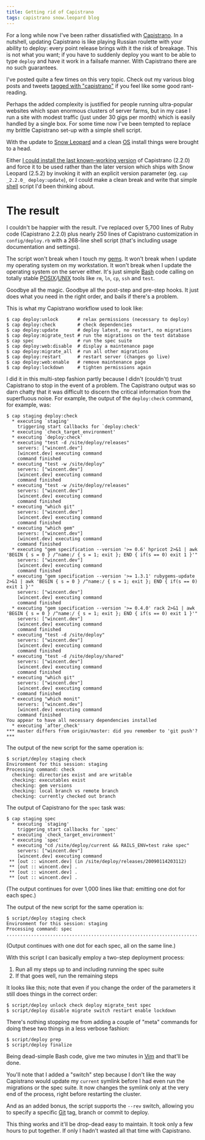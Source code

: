 ```yaml
---
title: Getting rid of Capistrano
tags: capistrano snow.leopard blog
---
```


For a long while now I've been rather dissatisfied with [Capistrano](/wiki/Capistrano). In a nutshell, updating Capistrano is like playing Russian roulette with your ability to deploy: every point release brings with it the risk of breakage. This is not what you want; if you have to suddenly deploy you want to be able to type `deploy` and have it work in a failsafe manner. With Capistrano there are no such guarantees.

I've posted quite a few times on this very topic. Check out my various blog posts and tweets [tagged with "capistrano"](/tags/capistrano) if you feel like some good rant-reading.

Perhaps the added complexity is justified for people running ultra-popular websites which span enormous clusters of server farms, but in my case I run a site with modest traffic (just under 30 gigs per month) which is easily handled by a single box. For some time now I've been tempted to replace my brittle Capistrano set-up with a simple shell script.

With the update to [Snow Leopard](/wiki/Snow_Leopard) and a clean [OS](/wiki/OS) install things were brought to a head.

Either [I could install the last known-working version](/wiki/Installing_Capistrano_2.2.0_on_Mac_OS_X_10.6_Snow_Leopard) of Capistrano (2.2.0) and force it to be used rather than the later version which ships with Snow Leopard (2.5.2) by invoking it with an explicit version parameter (eg. `cap _2.2.0_ deploy:update`), or I could make a clean break and write that simple [shell](/wiki/shell) script I'd been thinking about.

# The result

I couldn't be happier with the result. I've replaced over 5,700 lines of Ruby code (Capistrano 2.2.0) plus nearly 250 lines of Capistrano customization in `config/deploy.rb` with a 268-line shell script (that's including usage documentation and settings).

The script won't break when I touch my [gems](/wiki/gems). It won't break when I update my operating system on my workstation. It won't break when I update the operating system on the server either. It's just simple [Bash](/wiki/Bash) code calling on totally stable [POSIX](/wiki/POSIX)/[UNIX](/wiki/UNIX) tools like `rm`, `ln`, `cp`, `ssh` and `test`.

Goodbye all the magic. Goodbye all the post-step and pre-step hooks. It just does what you need in the right order, and bails if there's a problem.

This is what my Capistrano workflow used to look like:

```shell
$ cap deploy:unlock       # relax permissions (necessary to deploy)
$ cap deploy:check        # check dependencies
$ cap deploy:update       # deploy latest, no restart, no migrations
$ cap deploy:migrate_test # run the migrations on the test database
$ cap spec                # run the spec suite
$ cap deploy:web:disable  # display a maintenance page
$ cap deploy:migrate_all  # run all other migrations
$ cap deploy:restart      # restart server (changes go live)
$ cap deploy:web:enable   # remove maintenance page
$ cap deploy:lockdown     # tighten permissions again
```

I did it in this multi-step fashion partly because I didn't (couldn't) trust Capistrano to stop in the event of a problem. The Capistrano output was so darn chatty that it was difficult to discern the critical information from the superfluous noise. For example, the output of the `deploy:check` command, for example, was:

```shell
$ cap staging deploy:check
  * executing `staging'
    triggering start callbacks for `deploy:check'
  * executing `check_target_environment'
  * executing `deploy:check'
  * executing "test -d /site/deploy/releases"
    servers: ["wincent.dev"]
    [wincent.dev] executing command
    command finished
  * executing "test -w /site/deploy"
    servers: ["wincent.dev"]
    [wincent.dev] executing command
    command finished
  * executing "test -w /site/deploy/releases"
    servers: ["wincent.dev"]
    [wincent.dev] executing command
    command finished
  * executing "which git"
    servers: ["wincent.dev"]
    [wincent.dev] executing command
    command finished
  * executing "which gem"
    servers: ["wincent.dev"]
    [wincent.dev] executing command
    command finished
  * executing "gem specification --version '>= 0.6' hpricot 2>&1 | awk 'BEGIN { s = 0 } /^name:/ { s = 1; exit }; END { if(s == 0) exit 1 }'"
    servers: ["wincent.dev"]
    [wincent.dev] executing command
    command finished
  * executing "gem specification --version '>= 1.3.1' rubygems-update 2>&1 | awk 'BEGIN { s = 0 } /^name:/ { s = 1; exit }; END { if(s == 0) exit 1 }'"
    servers: ["wincent.dev"]
    [wincent.dev] executing command
    command finished
  * executing "gem specification --version '>= 0.4.0' rack 2>&1 | awk 'BEGIN { s = 0 } /^name:/ { s = 1; exit }; END { if(s == 0) exit 1 }'"
    servers: ["wincent.dev"]
    [wincent.dev] executing command
    command finished
  * executing "test -d /site/deploy"
    servers: ["wincent.dev"]
    [wincent.dev] executing command
    command finished
  * executing "test -d /site/deploy/shared"
    servers: ["wincent.dev"]
    [wincent.dev] executing command
    command finished
  * executing "which git"
    servers: ["wincent.dev"]
    [wincent.dev] executing command
    command finished
  * executing "which monit"
    servers: ["wincent.dev"]
    [wincent.dev] executing command
    command finished
You appear to have all necessary dependencies installed
  * executing `after_check'
*** master differs from origin/master: did you remember to 'git push'? ***
```

The output of the new script for the same operation is:

```shell
$ script/deploy staging check
Environment for this session: staging
Processing command: check
  checking: directories exist and are writable
  checking: executables exist
  checking: gem versions
  checking: local branch vs remote branch
  checking: currently checked out branch
```

The output of Capistrano for the `spec` task was:

```shell
$ cap staging spec
  * executing `staging'
    triggering start callbacks for `spec'
  * executing `check_target_environment'
  * executing `spec'
  * executing "cd /site/deploy/current && RAILS_ENV=test rake spec"
    servers: ["wincent.dev"]
    [wincent.dev] executing command
 ** [out :: wincent.dev] (in /site/deploy/releases/20090114203112)
 ** [out :: wincent.dev] .
 ** [out :: wincent.dev] .
 ** [out :: wincent.dev] .
```

(The output continues for over 1,000 lines like that: emitting one dot for each spec.)

The output of the new script for the same operation is:

```shell
$ script/deploy staging check
Environment for this session: staging
Processing command: spec
.........................................................................................................
```

(Output continues with one dot for each spec, all on the same line.)

With this script I can basically employ a two-step deployment process:

1.  Run all my steps up to and including running the spec suite
2.  If that goes well, run the remaining steps

It looks like this; note that even if you change the order of the parameters it still does things in the correct order:

```shell
$ script/deploy unlock check deploy migrate_test spec
$ script/deploy disable migrate switch restart enable lockdown
```

There's nothing stopping me from adding a couple of "meta" commands for doing these two things in a less verbose fashion:

```shell
$ script/deploy prep
$ script/deploy finalize
```

Being dead-simple Bash code, give me two minutes in [Vim](/wiki/Vim) and that'll be done.

You'll note that I added a "switch" step because I don't like the way Capistrano would update my `current` symlink before I had even run the migrations or the spec suite. It now changes the symlink only at the very end of the process, right before restarting the cluster.

And as an added bonus, the script supports the `--rev` switch, allowing you to specify a specific [Git](/wiki/Git) tag, branch or commit to deploy.

This thing works and it'll be drop-dead easy to maintain. It took only a few hours to put together. If only I hadn't wasted all that time with Capistrano.
